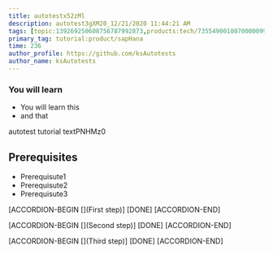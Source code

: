 ```yaml
---
title: autotestx52zMl
description: autotest3gXM20_12/21/2020 11:44:21 AM
tags: [topic:139269250608756787992873,products:tech/73554900100700000996,tutorial:experience/advanced]
primary_tag: tutorial:product/sapHana
time: 236
author_profile: https://github.com/ksAutotests
author_name: ksAutotests
---
```

### You will learn
- You will learn this
- and that

autotest tutorial textPNHMz0

## Prerequisites
- Prerequisute1
- Prerequisute2
- Prerequisute3

[ACCORDION-BEGIN [](First step)]
[DONE]
[ACCORDION-END]

[ACCORDION-BEGIN [](Second step)]
[DONE]
[ACCORDION-END]

[ACCORDION-BEGIN [](Third step)]
[DONE]
[ACCORDION-END]

